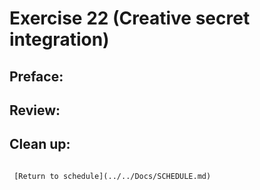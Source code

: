 # Exercise 22 (Creative secret integration)

## Preface:


## Review:



## Clean up:

```

 [Return to schedule](../../Docs/SCHEDULE.md)